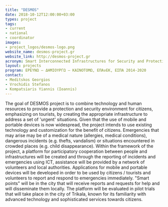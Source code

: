 ```yaml
---
title: "DESMOS"
date: 2018-10-12T12:00:00+03:00
types: project
tags:
- current
- national
- coordinator
images: 
- project_logos/desmos-logo.png
website_name: desmos-project.gr 
website_link: http://desmos-project.gr
acronym: Smart Interconnected Infrastructures for Security and Protection
layout: projects
program: ΕΡΕΥΝΩ – ΔΗΜΙΟΥΡΓΩ – ΚΑΙΝΟΤΟΜΩ, ΕΠΑνΕΚ, ΕΣΠΑ 2014-2020
contact: 
- Meditskos Georgios
- Vrochidis Stefanos
- Kompatsiaris Yiannis (Ioannis)
---
```

The goal of DESMOS project is to combine technology and human resources to provide a protection and security environment for citizens, emphasizing on tourists, by creating the appropriate infrastructure to address a set of 'urgent' situations. Given that the use of mobile and portable devices is now widespread, the project intends to use existing technology and customization for the benefit of citizens. Emergencies that may arise may be of a medical nature (allergies, medical conditions), dangerous incidents (e.g. thefts, vandalism) or situations encountered in crowded places (e.g. child disappearance).
Within the framework of the project, a platform for participatory cooperation between people and infrastructures will be created and through the reporting of incidents and emergencies using ICT, assistance will be provided by a network of volunteers and local authorities. Applications for mobile and portable devices will be developed in order to be used by citizens / tourists and volunteers to report and respond to emergencies immediately. "Smart points" will be in the city that will receive reports and requests for help and will disseminate them locally. The platform will be evaluated in pilot trials that will take place in the city of Trikala, known for its familiarity with advanced technology and sophisticated services towards citizens.
